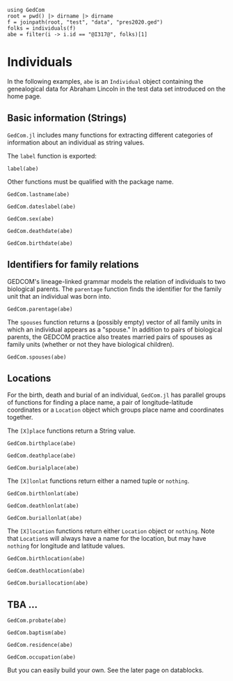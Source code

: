 ```@setup indis
using GedCom
root = pwd() |> dirname |> dirname
f = joinpath(root, "test", "data", "pres2020.ged")
folks = individuals(f)
abe = filter(i -> i.id == "@I317@", folks)[1]
```

# Individuals

In the following examples, `abe` is an `Individual` object containing the genealogical data for Abraham Lincoln in the test data set introduced on the home page.



## Basic information (Strings)

`GedCom.jl` includes many functions for extracting different categories of information about an individual as string values.

The `label` function is exported:

```@example indis
label(abe)
```

Other functions must be qualified with the package name.


```@example indis
GedCom.lastname(abe)
```
```@example indis
GedCom.dateslabel(abe)
```
```@example indis
GedCom.sex(abe)
```
```@example indis
GedCom.deathdate(abe)
```
```@example indis
GedCom.birthdate(abe)
```

## Identifiers for family relations

GEDCOM's lineage-linked grammar models the relation of individuals to two biological parents.  The `parentage` function finds the identifier for the family unit that an individual was born into.

```@example indis
GedCom.parentage(abe)
```


The `spouses` function returns a (possibly empty) vector of all family units in which an individual appears as a "spouse."  In addition to pairs of biological parents, the GEDCOM practice also treates married pairs of spouses as family units (whether or not they have biological children).

```@example indis
GedCom.spouses(abe)
```



## Locations

For the birth, death and burial of an individual, `GedCom.jl` has parallel groups of functions for finding a place name, a pair of longitude-latitude coordinates or a `Location` object which groups place name and coordinates together.

The `[X]place` functions return a String value.

```@example indis
GedCom.birthplace(abe)
```
```@example indis
GedCom.deathplace(abe)
```
```@example indis
GedCom.burialplace(abe)
```

The `[X]lonlat` functions return either a named tuple or `nothing`.

```@example indis
GedCom.birthlonlat(abe)
```
```@example indis
GedCom.deathlonlat(abe)
```
```@example indis
GedCom.buriallonlat(abe)
```

The `[X]location` functions return either `Location` object or `nothing`.  Note that `Location`s will always have a name for the location, but may have `nothing` for longitude and latitude values.


```@example indis
GedCom.birthlocation(abe)
```


```@example indis
GedCom.deathlocation(abe)
```

```@example indis
GedCom.buriallocation(abe)
```

## TBA ...

```@example indis
GedCom.probate(abe)
```
```@example indis
GedCom.baptism(abe)
```
```@example indis
GedCom.residence(abe)
```
```@example indis
GedCom.occupation(abe)
```

But you can easily build your own.  See the later page on datablocks.